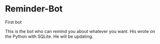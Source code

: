 # Reminder-Bot
First bot

This is the bot who can remind you about whatever you want.
His wrote on the Python with SQLite.
He will be updating.
